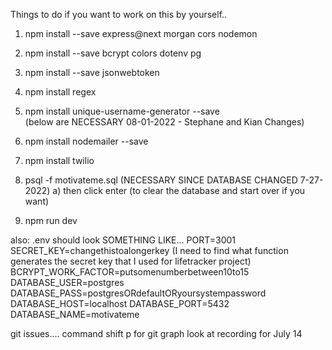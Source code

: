 Things to do if you want to work on this by yourself..

1) npm install --save express@next morgan cors nodemon
2) npm install --save bcrypt colors dotenv pg
3) npm install --save jsonwebtoken
4) npm install regex              
5) npm install unique-username-generator --save  
(below are NECESSARY 08-01-2022 - Stephane and Kian Changes)
6) npm install nodemailer --save
7) npm install twilio               

8) psql -f motivateme.sql (NECESSARY SINCE DATABASE CHANGED 7-27-2022)
    a) then click enter (to clear the database and start over if you want)

9) npm run dev


also:
.env should look SOMETHING LIKE...
PORT=3001
SECRET_KEY=changethistoalongerkey (I need to find what function generates the secret key that I used for lifetracker project)
BCRYPT_WORK_FACTOR=putsomenumberbetween10to15
DATABASE_USER=postgres
DATABASE_PASS=postgresORdefaultORyoursystempassword
DATABASE_HOST=localhost
DATABASE_PORT=5432
DATABASE_NAME=motivateme


git issues....
command shift p for git graph
look at recording for July 14